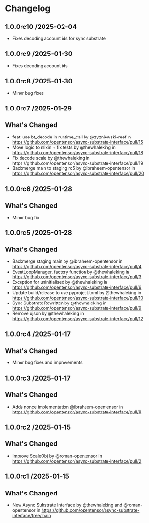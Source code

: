 # Changelog

## 1.0.0rc10 /2025-02-04
* Fixes decoding account ids for sync substrate

## 1.0.0rc9 /2025-01-30
* Fixes decoding account ids

## 1.0.0rc8 /2025-01-30
* Minor bug fixes

## 1.0.0rc7 /2025-01-29

## What's Changed
* feat: use bt_decode in runtime_call by @zyzniewski-reef in https://github.com/opentensor/async-substrate-interface/pull/15
* Move logic to mixin + fix tests by @thewhaleking in https://github.com/opentensor/async-substrate-interface/pull/18
* Fix decode scale by @thewhaleking in https://github.com/opentensor/async-substrate-interface/pull/19
* Backmerge main to staging rc5 by @ibraheem-opentensor in https://github.com/opentensor/async-substrate-interface/pull/20

## 1.0.0rc6 /2025-01-28

## What's Changed
* Minor bug fix

## 1.0.0rc5 /2025-01-28

## What's Changed
* Backmerge staging main by @ibraheem-opentensor in https://github.com/opentensor/async-substrate-interface/pull/4
* EventLoopManager, factory function by @thewhaleking in https://github.com/opentensor/async-substrate-interface/pull/3
* Exception for uninitialised by @thewhaleking in https://github.com/opentensor/async-substrate-interface/pull/6
* Update build/release to use pyproject.toml by @thewhaleking in https://github.com/opentensor/async-substrate-interface/pull/10
* Sync Substrate Rewritten by @thewhaleking in https://github.com/opentensor/async-substrate-interface/pull/9
* Remove ujson by @thewhaleking in https://github.com/opentensor/async-substrate-interface/pull/12

## 1.0.0rc4 /2025-01-17

## What's Changed
* Minor bug fixes and improvements

## 1.0.0rc3 /2025-01-17

## What's Changed
* Adds nonce implementation @ibraheem-opentensor in https://github.com/opentensor/async-substrate-interface/pull/8

## 1.0.0rc2 /2025-01-15

## What's Changed
* Improve ScaleObj by @roman-opentensor in https://github.com/opentensor/async-substrate-interface/pull/2

## 1.0.0rc1 /2025-01-15

## What's Changed
* New Async Substrate Interface by @thewhaleking and @roman-opentensor in https://github.com/opentensor/async-substrate-interface/tree/main
